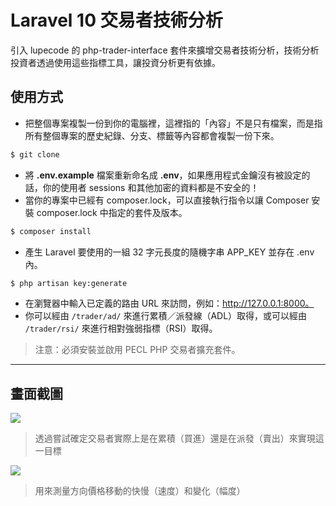 # Laravel 10 交易者技術分析

引入 lupecode 的 php-trader-interface 套件來擴增交易者技術分析，技術分析投資者透過使用這些指標工具，讓投資分析更有依據。

## 使用方式
- 把整個專案複製一份到你的電腦裡，這裡指的「內容」不是只有檔案，而是指所有整個專案的歷史紀錄、分支、標籤等內容都會複製一份下來。
```sh
$ git clone
```
- 將 __.env.example__ 檔案重新命名成 __.env__，如果應用程式金鑰沒有被設定的話，你的使用者 sessions 和其他加密的資料都是不安全的！
- 當你的專案中已經有 composer.lock，可以直接執行指令以讓 Composer 安裝 composer.lock 中指定的套件及版本。
```sh
$ composer install
```
- 產生 Laravel 要使用的一組 32 字元長度的隨機字串 APP_KEY 並存在 .env 內。
```sh
$ php artisan key:generate
```
- 在瀏覽器中輸入已定義的路由 URL 來訪問，例如：http://127.0.0.1:8000。
- 你可以經由 `/trader/ad/` 來進行累積／派發線（ADL）取得，或可以經由 `/trader/rsi/` 來進行相對強弱指標（RSI）取得。
> 注意：必須安裝並啟用 PECL PHP 交易者擴充套件。

----

## 畫面截圖
![](https://i.imgur.com/RJi31eA.png)
> 透過嘗試確定交易者實際上是在累積（買進）還是在派發（賣出）來實現這一目標

![](https://i.imgur.com/Ci4a1Yi.png)
> 用來測量方向價格移動的快慢（速度）和變化（幅度）